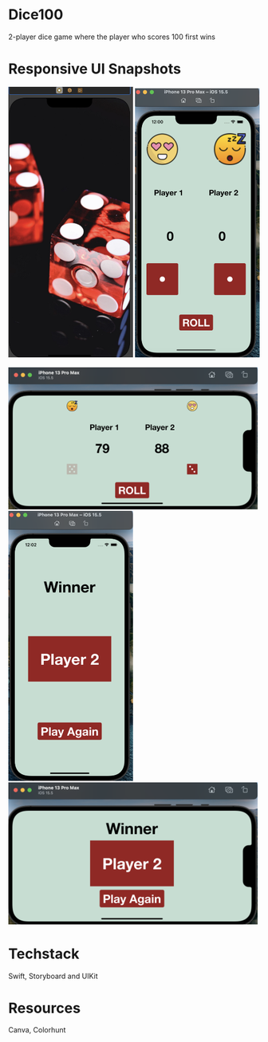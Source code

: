 # Dice100
2-player dice game where the player who scores 100 first wins

# Responsive UI Snapshots

<img src="Dice/Images/Launchscreen.png" width="250">
<img src="Dice/Images/MainScreen_Potrait.png" width="250"> &nbsp; <img src="Dice/Images/MainScreen_Landscape.png" width="500">
<img src="Dice/Images/ResultScreen_Potrait.png" width="250"> &nbsp; <img src="Dice/Images/ResultScreen_Landscape.png" width="500">

# Techstack
Swift, Storyboard and UIKit

# Resources

Canva, Colorhunt

